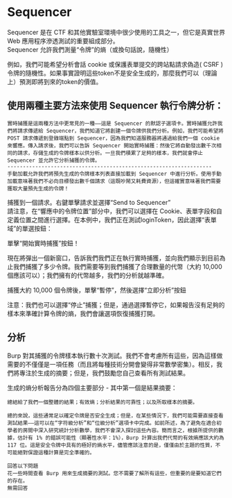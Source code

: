 # Sequencer
Sequencer 是在 CTF 和其他實驗室環境中很少使用的工具之一，但它是真實世界 Web 應用程序滲透測試的重要組成部分。        
Sequencer 允許我們測量“令牌”的熵（或換句話說，隨機性）    

例如，我們可能希望分析會話 cookie 或保護表單提交的跨站點請求偽造( CSRF )令牌的隨機性。如果事實證明這些token不是安全生成的，那麼我們可以（理論上）預測即將到來的token的價值。
## 使用兩種主要方法來使用 Sequencer 執行令牌分析：
```
實時捕獲是這兩種方法中更常見的一種——這是 Sequencer 的默認子選項卡。實時捕獲允許我們將請求傳遞給 Sequencer，我們知道它將創建一個令牌供我們分析。例如，我們可能希望將 POST 請求傳遞到登錄端點到 Sequencer，因為我們知道服務器將通過給我們一個 cookie 來響應。傳入請求後，我們可以告訴 Sequencer 開始實時捕獲：然後它將自動發出數千次相同的請求，存儲生成的令牌樣本以供分析。一旦我們積累了足夠的樣本，我們就會停止 Sequencer 並允許它分析捕獲的令牌。
------------------------------------------------------------------
手動加載允許我們將預先生成的令牌樣本列表直接加載到 Sequencer 中進行分析。使用手動加載意味著我們不必向目標發出數千個請求（這既吵鬧又耗費資源），但這確實意味著我們需要獲取大量預先生成的令牌！
```
捕獲到一個請求。右鍵單擊請求並選擇“Send to Sequencer”   
請注意，在“響應中的令牌位置”部分中，我們可以選擇在 Cookie、表單字段和自定義位置之間進行選擇。在本例中，我們正在測試loginToken，因此選擇“表單域”的單選按鈕：      

單擊“開始實時捕獲”按鈕！    

現在將彈出一個新窗口，告訴我們我們正在執行實時捕獲，並向我們顯示到目前為止我們捕獲了多少令牌。我們需要等到我們捕獲了合理數量的代幣（大約 10,000 個應該可以）；我們擁有的代幣越多，我們的分析就越準確。    

捕獲大約 10,000 個令牌後，單擊“暫停”，然後選擇“立即分析”按鈕   

注意：我們也可以選擇“停止”捕獲；但是，通過選擇暫停它，如果報告沒有足夠的樣本來準確計算令牌的熵，我們會讓選項恢復捕獲打開。

## 分析
Burp 對其捕獲的令牌樣本執行數十次測試。我們不會考慮所有這些，因為這樣做需要的不僅僅是一項任務（而且將每種技術分開會變得非常數學密集）。相反，我們將專注於生成的摘要；但是，我們鼓勵您自己查看所有測試結果。

生成的熵分析報告分為四個主要部分 - 其中第一個是結果摘要：
```
總結給了我們一個整體的結果；有效熵；分析結果的可靠性；以及所取樣本的摘要。

總的來說，這些通常足以確定令牌是否安全生成；但是，在某些情況下，我們可能需要直接查看測試結果——這可以在“字符級分析”和“位級分析”選項卡中完成。如前所述，為了避免在適合初學者的房間中深入研究統計分析數學，我們不會深入探討這些內容。簡而言之，根據所提供的數據，估計有 1% 的錯誤可能性（顯著性水平：1%），Burp 計算出我們代幣的有效熵應該大約為 117 位。這是安全令牌中具有的極好的熵水平，儘管應該注意的是，僅僅由於主題的性質，不可能絕對保證這種計算是完全準確的。

回答以下問題
花一些時間查看 Burp 用來生成摘要的測試。您不需要了解所有這些，但重要的是要知道它們的存在。
無需回答

```

